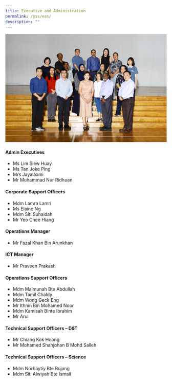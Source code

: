 ```yaml
---
title: Executive and Administration
permalink: /yss/eas/
description: ""
---
```

![](/images/YSS/eas_2023.png)

#### Admin Executives

*   Ms Lim Siew Huay
*   Ms Tan Joke Ping
*   Mrs Jayalaxmi
*   Mr Muhammad Nur Ridhuan


#### Corporate Support Officers

*   Mdm Lamra Lamri
*   Ms Elaine Ng
*   Mdm Siti Suhaidah
*   Mr Yeo Chee Hiang

  

#### Operations Manager

*   Mr Fazal Khan Bin Arunkhan

  

#### ICT Manager

*   Mr Praveen Prakash

  

#### Operations Support Officers

*   Mdm Maimunah Bte Abdullah
*   Mdm Tamil Chaldy
*   Mdm Wong Geck Eng
*   Mr Ithnin Bin Mohamed Noor
*   Mdm Kamisah Binte Ibrahim
*   Mr Arul

  

#### Technical Support Officers – D&amp;T

*   Mr Chiang Kok Hoong
*   Mr Mohamed Shahjohan B Mohd Salleh

  

#### Technical Support Officers – Science

*   Mdm Norhaytiy Bte Bujang
*   Mdm Siti Alwiyah Bte Ismail